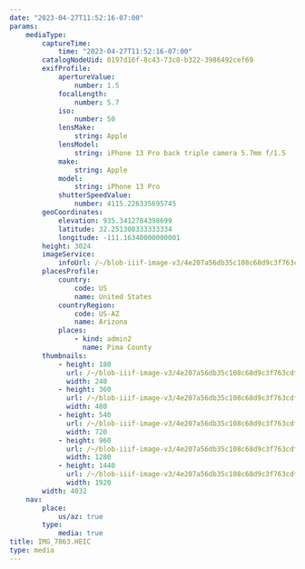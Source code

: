 ```yaml
---
date: "2023-04-27T11:52:16-07:00"
params:
    mediaType:
        captureTime:
            time: "2023-04-27T11:52:16-07:00"
        catalogNodeUid: 0197d16f-8c43-73c8-b322-3986492cef69
        exifProfile:
            apertureValue:
                number: 1.5
            focalLength:
                number: 5.7
            iso:
                number: 50
            lensMake:
                string: Apple
            lensModel:
                string: iPhone 13 Pro back triple camera 5.7mm f/1.5
            make:
                string: Apple
            model:
                string: iPhone 13 Pro
            shutterSpeedValue:
                number: 4115.226335695745
        geoCoordinates:
            elevation: 935.3412784398699
            latitude: 32.251308333333334
            longitude: -111.16340000000001
        height: 3024
        imageService:
            infoUrl: /~/blob-iiif-image-v3/4e207a56db35c108c68d9c3f763cdfe77b6905f734032aa773c4aec5a2b37b37/info.json
        placesProfile:
            country:
                code: US
                name: United States
            countryRegion:
                code: US-AZ
                name: Arizona
            places:
                - kind: admin2
                  name: Pima County
        thumbnails:
            - height: 180
              url: /~/blob-iiif-image-v3/4e207a56db35c108c68d9c3f763cdfe77b6905f734032aa773c4aec5a2b37b37/full/240%2C180/0/default.jpg
              width: 240
            - height: 360
              url: /~/blob-iiif-image-v3/4e207a56db35c108c68d9c3f763cdfe77b6905f734032aa773c4aec5a2b37b37/full/480%2C360/0/default.jpg
              width: 480
            - height: 540
              url: /~/blob-iiif-image-v3/4e207a56db35c108c68d9c3f763cdfe77b6905f734032aa773c4aec5a2b37b37/full/720%2C540/0/default.jpg
              width: 720
            - height: 960
              url: /~/blob-iiif-image-v3/4e207a56db35c108c68d9c3f763cdfe77b6905f734032aa773c4aec5a2b37b37/full/1280%2C960/0/default.jpg
              width: 1280
            - height: 1440
              url: /~/blob-iiif-image-v3/4e207a56db35c108c68d9c3f763cdfe77b6905f734032aa773c4aec5a2b37b37/full/1920%2C1440/0/default.jpg
              width: 1920
        width: 4032
    nav:
        place:
            us/az: true
        type:
            media: true
title: IMG_7863.HEIC
type: media
---
```

